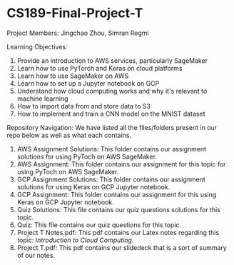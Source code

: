 # CS189-Final-Project-T

Project Members: Jingchao Zhou, Simran Regmi

Learning Objectives:
1) Provide an introduction to AWS services, particularly SageMaker
2) Learn how to use PyTorch and Keras on cloud platforms
3) Learn how to use SageMaker on AWS
4) Learn how to set up a Jupyter notebook on GCP
5) Understand how cloud computing works and why it's relevant to machine learning
6) How to import data from and store data to S3
7) How to implement and train a CNN model on the MNIST dataset


Repository Navigation: We have listed all the files/folders present in our repo below as well as what each contains.
1) AWS Assignment Solutions: This folder contains our assignment solutions for using PyToch on AWS SageMaker.
2) AWS Assignment: This folder contains our assignment for this topic for using PyToch on AWS SageMaker.
1) GCP Assignment Solutions: This folder contains our assignment solutions for using Keras on GCP Jupyter notebook.
2) GCP Assignment: This folder contains our assignment for this using Keras on GCP Jupyter notebook.
3) Quiz Solutions: This file contains our quiz questions solutions for this topic.
4) Quiz: This file contains our quiz questions for this topic.
6) Project T Notes.pdf: This pdf contains our Latex notes regarding this topic: *Introduction to Cloud Computing*.
7) Project T.pdf: This pdf contains our slidedeck that is a sort of summary of our notes.
